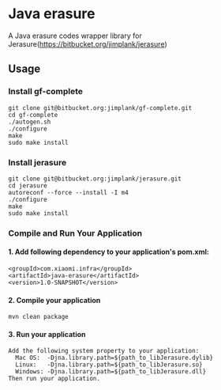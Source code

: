 # Java erasure

A Java erasure codes wrapper library for Jerasure(https://bitbucket.org/jimplank/jerasure)

## Usage
### Install gf-complete
    git clone git@bitbucket.org:jimplank/gf-complete.git
    cd gf-complete
    ./autogen.sh
    ./configure
    make
    sudo make install
### Install jerasure
    git clone git@bitbucket.org:jimplank/jerasure.git
    cd jerasure
    autoreconf --force --install -I m4
    ./configure
    make
    sudo make install
### Compile and Run Your Application
#### 1. Add following dependency to your application's pom.xml:
    <groupId>com.xiaomi.infra</groupId>    
    <artifactId>java-erasure</artifactId>  
    <version>1.0-SNAPSHOT</version>
#### 2. Compile your application
    mvn clean package
#### 3. Run your application
    Add the following system property to your application:
      Mac OS:  -Djna.library.path=${path_to_libJerasure.dylib}
      Linux:   -Djna.library.path=${path_to_libJerasure.so}
      Windows: -Djna.library.path=${path_to_libJerasure.dll}
    Then run your application.
    